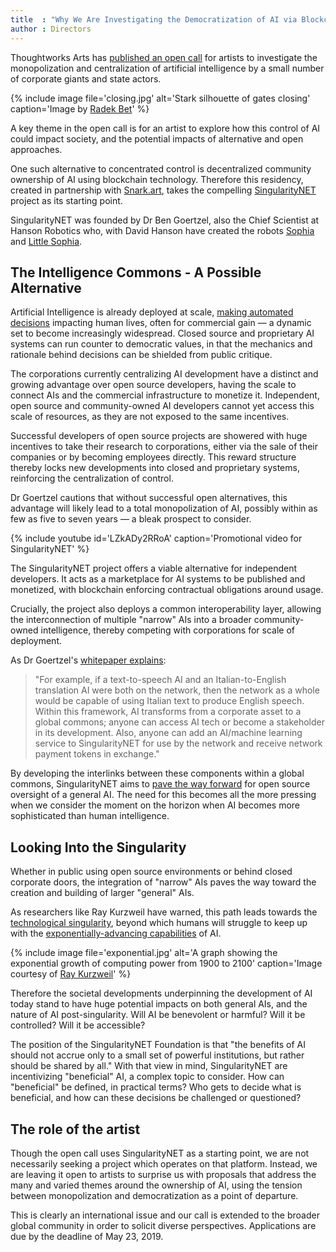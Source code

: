 ```yaml
---
title  : "Why We Are Investigating the Democratization of AI via Blockchain"
author : Directors
---
```

Thoughtworks Arts has [published an open call](/open-call/2019-democratization-ai-blockchain/) for artists to investigate the monopolization and centralization of artificial intelligence by a small number of corporate giants and state actors.

{% include image file='closing.jpg'
   alt='Stark silhouette of gates closing'
   caption='Image by [Radek Bet](https://www.flickr.com/photos/122499633@N02/15754112251/)' %}

A key theme in the open call is for an artist to explore how this control of AI could impact society, and the potential impacts of alternative and open approaches.

<!--excerpt-ends-->

One such alternative to concentrated control is decentralized community ownership of AI using blockchain technology. Therefore this residency, created in partnership with [Snark.art](https://snark.art), takes the compelling [SingularityNET](https://singularitynet.io/) project as its starting point.

SingularityNET was founded by Dr Ben Goertzel, also the Chief Scientist at Hanson Robotics who, with David Hanson have created the robots [Sophia](https://www.hansonrobotics.com/sophia/) and [Little Sophia](https://www.kickstarter.com/projects/1240047277/little-sophia-by-hanson-robotics).

## The Intelligence Commons - A Possible Alternative

Artificial Intelligence is already deployed at scale, [making automated decisions](https://www.thoughtworks.com/insights/blog/how-artificial-intelligence-transforming-criminal-justice-system) impacting human lives, often for commercial gain &mdash; a dynamic set to become increasingly widespread. Closed source and proprietary AI systems can run counter to democratic values, in that the mechanics and rationale behind decisions can be shielded from public critique.

The corporations currently centralizing AI development have a distinct and growing advantage over open source developers, having the scale to connect AIs and the commercial infrastructure to monetize it. Independent, open source and community-owned AI developers cannot yet access this scale of resources, as they are not exposed to the same incentives.

Successful developers of open source projects are showered with huge incentives to take their research to corporations, either via the sale of their companies or by becoming employees directly. This reward structure thereby locks new developments into closed and proprietary systems, reinforcing the centralization of control.

Dr Goertzel cautions that without successful open alternatives, this advantage will likely lead to a total monopolization of AI, possibly within as few as five to seven years &mdash; a bleak prospect to consider.

{% include youtube id='LZkADy2RRoA'
   caption='Promotional video for SingularityNET' %}

The SingularityNET project offers a viable alternative for independent developers. It acts as a marketplace for AI systems to be published and monetized, with blockchain enforcing contractual obligations around usage.

Crucially, the project also deploys a common interoperability layer, allowing the interconnection of multiple "narrow" AIs into a broader community-owned intelligence, thereby competing with corporations for scale of deployment.

As Dr Goertzel's [whitepaper explains](https://public.singularitynet.io/whitepaper.pdf):

> "For example, if a text-to-speech AI and an Italian-to-English translation AI were both on the network, then the network as a whole would be capable of using Italian text to produce English speech. Within this framework, AI transforms from a corporate asset to a global commons; anyone can access AI tech or become a stakeholder in its development. Also, anyone can add an AI/machine learning service to SingularityNET for use by the network and receive network payment tokens in exchange."

By developing the interlinks between these components within a global commons, SingularityNET aims to [pave the way forward](https://www.reddit.com/r/SingularityNet/comments/7t3yzi/my_analysis_of_singularitynet/) for open source oversight of a general AI. The need for this becomes all the more pressing when we consider the moment on the horizon when AI becomes more sophisticated than human intelligence.

## Looking Into the Singularity

Whether in public using open source environments or behind closed corporate doors, the integration of "narrow" AIs paves the way toward the creation and building of larger "general" AIs.

As researchers like Ray Kurzweil have warned, this path leads towards the [technological singularity](https://en.wikipedia.org/wiki/Technological_singularity), beyond which humans will struggle to keep up with the [exponentially-advancing capabilities](https://waitbutwhy.com/2015/01/artificial-intelligence-revolution.html) of AI.

{% include image file='exponential.jpg'
   alt='A graph showing the exponential growth of computing power from 1900 to 2100'
   caption='Image courtesy of <a href="https://commons.wikimedia.org/wiki/File:PPTExponentialGrowthof_Computing.jpg">Ray Kurzweil</a>' %}

Therefore the societal developments underpinning the development of AI today stand to have huge potential impacts on  both general AIs, and the nature of AI post-singularity. Will AI be benevolent or harmful? Will it be controlled? Will it be accessible?

The position of the SingularityNET Foundation is that "the benefits of AI should not accrue only to a small set of powerful institutions, but rather should be shared by all." With that view in mind, SingularityNET are incentivizing "beneficial" AI, a complex topic to consider. How can "beneficial" be defined, in practical terms? Who gets to decide what is beneficial, and how can these decisions be challenged or questioned?

## The role of the artist

Though the open call uses SingularityNET as a starting point, we are not necessarily seeking a project which operates on that platform. Instead, we are leaving it open to artists to surprise us with proposals that address the many and varied themes around the ownership of AI, using the tension between monopolization and democratization as a point of departure.

This is clearly an international issue and our call is extended to the broader global community in order to solicit diverse perspectives. Applications are due by the deadline of May 23, 2019.